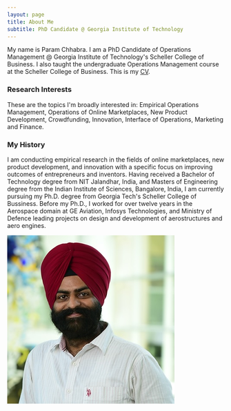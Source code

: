 ```yaml
---
layout: page
title: About Me
subtitle: PhD Candidate @ Georgia Institute of Technology
---
```


My name is Param Chhabra. I am a PhD Candidate of Operations Management @ Georgia Institute of Technology's Scheller College of Business. I also taught the undergraduate Operations Management course at the Scheller College of Business. This is my [CV](https://drive.google.com/file/d/1Fu2OzbBZbp10vbxTjxKYcSF-b2y0LDkd/view?usp=sharing).

### Research Interests

These are the topics I'm broadly interested in: Empirical Operations Management, Operations of Online Marketplaces, New Product Development, Crowdfunding, Innovation, Interface of Operations, Marketing and Finance.

### My History

I am conducting empirical research in the fields of online marketplaces, new product development, and innovation with a specific focus on improving outcomes of entrepreneurs and inventors. Having received a Bachelor of Technology degree from NIT Jalandhar, India, and Masters of Engineering degree from the Indian Institute of Sciences, Bangalore, India, I am currently pursuing my Ph.D. degree from Georgia Tech's Scheller College of Bussiness. Before my Ph.D., I worked for over twelve years in the Aerospace domain at GE Aviation, Infosys Technologies, and Ministry of Defence leading projects on design and development of aerostructures and aero engines.

![Param](img/squaremug.png)
